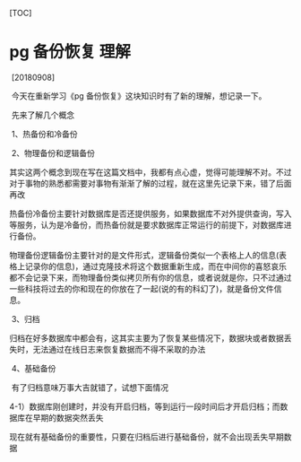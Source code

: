 [TOC]

# pg 备份恢复 理解

​	[20180908]

​	今天在重新学习《pg 备份恢复》这块知识时有了新的理解，想记录一下。

​	先来了解几个概念 

​	1、热备份和冷备份

​	2、物理备份和逻辑备份

​	其实这两个概念到现在写在这篇文档中，我都有点心虚，觉得可能理解不对。不过对于事物的熟悉都需要对事物有渐渐了解的过程，就在这里先记录下来，错了后面再改

​	热备份冷备份主要针对数据库是否还提供服务，如果数据库不对外提供查询，写入等服务，认为是冷备份，而热备份就是要求数据库正常运行的前提下，对数据库进行备份。

​	物理备份逻辑备份主要针对的是文件形式，逻辑备份类似一个表格上人的信息(表格上记录你的信息)，通过克隆技术将这个数据重新生成，而在中间你的喜怒哀乐都不会记录下来，而物理备份类似拷贝所有你的信息，或者说就是你，只不过通过一些科技将过去的你和现在的你放在了一起(说的有的科幻了)，就是备份文件信息。

​	3、归档

​	归档在好多数据库中都会有，这其实主要为了恢复某些情况下，数据块或者数据丢失时，无法通过在线日志来恢复数据而不得不采取的办法

​	4、基础备份

​	有了归档意味万事大吉就错了，试想下面情况

​	4-1）数据库刚创建时，并没有开启归档，等到运行一段时间后才开启归档；而数据库在早期的数据突然丢失

​	现在就有基础备份的重要性，只要在归档后进行基础备份，就不会出现丢失早期数据

